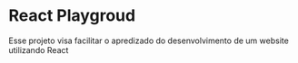# React Playgroud

Esse projeto visa facilitar o apredizado do desenvolvimento de um website utilizando React
 
 
